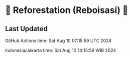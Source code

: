 
# 🌳 Reforestation (Reboisasi) 🌲

## Last Updated

GitHub Actions time: Sat Aug 10 07:15:59 UTC 2024

Indonesia/Jakarta time: Sat Aug 10 14:15:59 WIB 2024
